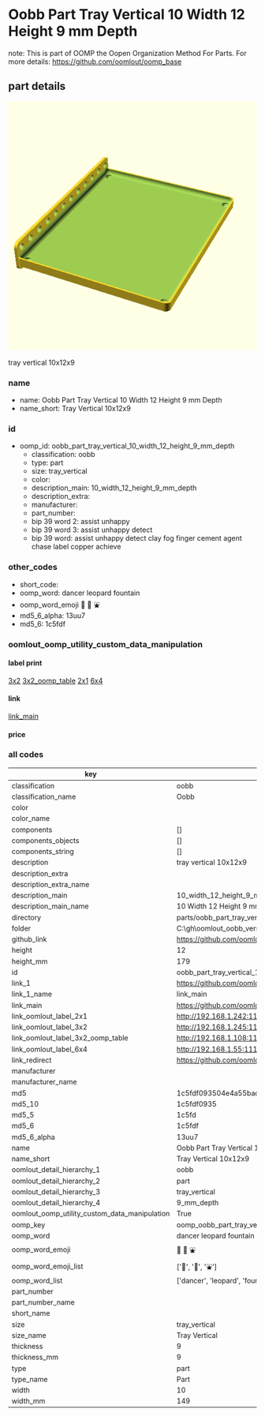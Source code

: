 # Oobb Part Tray Vertical 10 Width 12 Height 9 mm Depth  

note: This is part of OOMP the Oopen Organization Method For Parts. For more details: https://github.com/oomlout/oomp_base

##  part details
  

[![](3dpr.png)](3dpr.png)

tray vertical 10x12x9



### name
* name: Oobb Part Tray Vertical 10 Width 12 Height 9 mm Depth
* name_short: Tray Vertical 10x12x9 
### id
* oomp_id: oobb_part_tray_vertical_10_width_12_height_9_mm_depth
  * classification: oobb
  * type: part
  * size: tray_vertical
  * color: 
  * description_main: 10_width_12_height_9_mm_depth
  * description_extra: 
  * manufacturer: 
  * part_number: 
  * bip 39 word 2: assist unhappy
  * bip 39 word 3: assist unhappy detect
  * bip 39 word: assist unhappy detect clay fog finger cement agent chase label copper achieve

### other_codes
* short_code: 
* oomp_word: dancer leopard fountain
* oomp_word_emoji :dancer: :leopard: :fountain:
* md5_6_alpha: 13uu7
* md5_6: 1c5fdf






### oomlout_oomp_utility_custom_data_manipulation
#### label print
[3x2](http://192.168.1.245:1112/?label=oomp%2013uu7)
[3x2_oomp_table](http://192.168.1.108:1112/?label=oomp%2013uu7)
[2x1](http://192.168.1.242:1112/?label=oomp%2013uu7)
[6x4](http://192.168.1.55:1112/?label=oomp%2013uu7)    

#### link

[link_main](https://github.com/oomlout/oomlout_oobb_version_4_generated_parts/tree/main/navigation_oomp/oobb/part/tray_vertical/10_width_12_height_9_mm_depth/part)                              

#### price







### all codes 
| key | value |  
| --- | --- |  
| classification | oobb |  
| classification_name | Oobb |  
| color |  |  
| color_name |  |  
| components | [] |  
| components_objects | [] |  
| components_string | [] |  
| description | tray vertical 10x12x9 |  
| description_extra |  |  
| description_extra_name |  |  
| description_main | 10_width_12_height_9_mm_depth |  
| description_main_name | 10 Width 12 Height 9 mm Depth |  
| directory | parts/oobb_part_tray_vertical_10_width_12_height_9_mm_depth |  
| folder | C:\gh\oomlout_oobb_version_4_generated_parts\parts\oobb_part_tray_vertical_10_width_12_height_9_mm_depth |  
| github_link | https://github.com/oomlout/oomlout_oomp_part_src/tree/main/parts/oobb_part_tray_vertical_10_width_12_height_9_mm_depth |  
| height | 12 |  
| height_mm | 179 |  
| id | oobb_part_tray_vertical_10_width_12_height_9_mm_depth |  
| link_1 | https://github.com/oomlout/oomlout_oobb_version_4_generated_parts/tree/main/navigation_oomp/oobb/part/tray_vertical/10_width_12_height_9_mm_depth/part |  
| link_1_name | link_main |  
| link_main | https://github.com/oomlout/oomlout_oobb_version_4_generated_parts/tree/main/navigation_oomp/oobb/part/tray_vertical/10_width_12_height_9_mm_depth/part |  
| link_oomlout_label_2x1 | http://192.168.1.242:1112/?label=oomp%2013uu7 |  
| link_oomlout_label_3x2 | http://192.168.1.245:1112/?label=oomp%2013uu7 |  
| link_oomlout_label_3x2_oomp_table | http://192.168.1.108:1112/?label=oomp%2013uu7 |  
| link_oomlout_label_6x4 | http://192.168.1.55:1112/?label=oomp%2013uu7 |  
| link_redirect | https://github.com/oomlout/oomlout_oobb_version_4_generated_parts/tree/main/parts/oobb_tray_vertical_10_12_09 |  
| manufacturer |  |  
| manufacturer_name |  |  
| md5 | 1c5fdf093504e4a55bad22a278fb506e |  
| md5_10 | 1c5fdf0935 |  
| md5_5 | 1c5fd |  
| md5_6 | 1c5fdf |  
| md5_6_alpha | 13uu7 |  
| name | Oobb Part Tray Vertical 10 Width 12 Height 9 mm Depth |  
| name_short | Tray Vertical 10x12x9  |  
| oomlout_detail_hierarchy_1 | oobb |  
| oomlout_detail_hierarchy_2 | part |  
| oomlout_detail_hierarchy_3 | tray_vertical |  
| oomlout_detail_hierarchy_4 | 9_mm_depth |  
| oomlout_oomp_utility_custom_data_manipulation | True |  
| oomp_key | oomp_oobb_part_tray_vertical_10_width_12_height_9_mm_depth |  
| oomp_word | dancer leopard fountain |  
| oomp_word_emoji | :dancer: :leopard: :fountain: |  
| oomp_word_emoji_list | [':dancer:', ':leopard:', ':fountain:'] |  
| oomp_word_list | ['dancer', 'leopard', 'fountain'] |  
| part_number |  |  
| part_number_name |  |  
| short_name |  |  
| size | tray_vertical |  
| size_name | Tray Vertical |  
| thickness | 9 |  
| thickness_mm | 9 |  
| type | part |  
| type_name | Part |  
| width | 10 |  
| width_mm | 149 |  
